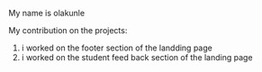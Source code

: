 My name is olakunle

My contribution on the projects:

1) i worked on the footer section of the landding page
2) i worked on the student feed back section of the landing page